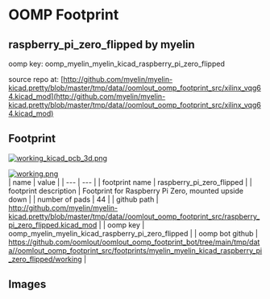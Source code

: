 # OOMP Footprint  
## raspberry_pi_zero_flipped  by myelin  
  
oomp key: oomp_myelin_myelin_kicad_raspberry_pi_zero_flipped  
  
source repo at: [http://github.com/myelin/myelin-kicad.pretty/blob/master/tmp/data//oomlout_oomp_footprint_src/xilinx_vqg64.kicad_mod](http://github.com/myelin/myelin-kicad.pretty/blob/master/tmp/data//oomlout_oomp_footprint_src/xilinx_vqg64.kicad_mod)  
## Footprint  
  
[![working_kicad_pcb_3d.png](working_kicad_pcb_3d_600.png)](working_kicad_pcb_3d.png)  
  
[![working.png](working_600.png)](working.png)  
| name | value | 
| --- | --- | 
| footprint name | raspberry_pi_zero_flipped | 
| footprint description | Footprint for Raspberry Pi Zero, mounted upside down | 
| number of pads | 44 | 
| github path | http://github.com/myelin/myelin-kicad.pretty/blob/master/tmp/data//oomlout_oomp_footprint_src/raspberry_pi_zero_flipped.kicad_mod | 
| oomp key | oomp_myelin_myelin_kicad_raspberry_pi_zero_flipped | 
| oomp bot github | https://github.com/oomlout/oomlout_oomp_footprint_bot/tree/main/tmp/data//oomlout_oomp_footprint_src/footprints/myelin_myelin_kicad_raspberry_pi_zero_flipped/working | 
## Images  
